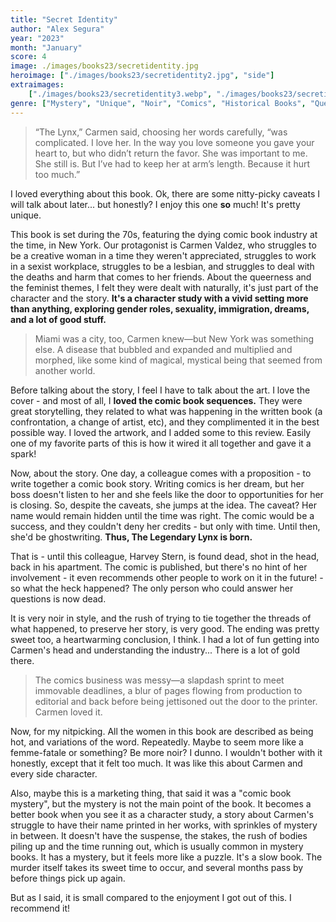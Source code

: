 ```yaml
---
title: "Secret Identity"
author: "Alex Segura"
year: "2023"
month: "January"
score: 4
image: ./images/books23/secretidentity.jpg
heroimage: ["./images/books23/secretidentity2.jpg", "side"]
extraimages:
    ["./images/books23/secretidentity3.webp", "./images/books23/secretidentity4.jpg"]
genre: ["Mystery", "Unique", "Noir", "Comics", "Historical Books", "Queer"]
---
```


> “The Lynx,” Carmen said, choosing her words carefully, “was complicated. I love her. In the way you love someone you gave your heart to, but who didn’t return the favor. She was important to me. She still is. But I’ve had to keep her at arm’s length. Because it hurt too much.”

I loved everything about this book. Ok, there are some nitty-picky caveats I will talk about later... but honestly? I enjoy this one **so** much! It's pretty unique.

This book is set during the 70s, featuring the dying comic book industry at the time, in New York. Our protagonist is Carmen Valdez, who struggles to be a creative woman in a time they weren't appreciated, struggles to work in a sexist workplace, struggles to be a lesbian, and struggles to deal with the deaths and harm that comes to her friends. About the queerness and the feminist themes, I felt they were dealt with naturally, it's just part of the character and the story. **It's a character study with a vivid setting more than anything, exploring gender roles, sexuality, immigration, dreams, and a lot of good stuff.**

> Miami was a city, too, Carmen knew—but New York was something else. A disease that bubbled and expanded and multiplied and morphed, like some kind of magical, mystical being that seemed from another world.

Before talking about the story, I feel I have to talk about the art. I love the cover - and most of all, I **loved the comic book sequences.** They were great storytelling, they related to what was happening in the written book (a confrontation, a change of artist, etc), and they complimented it in the best possible way. I loved the artwork, and I added some to this review. Easily one of my favorite parts of this is how it wired it all together and gave it a spark!

Now, about the story. One day, a colleague comes with a proposition - to write together a comic book story. Writing comics is her dream, but her boss doesn't listen to her and she feels like the door to opportunities for her is closing. So, despite the caveats, she jumps at the idea. The caveat? Her name would remain hidden until the time was right. The comic would be a success, and they couldn't deny her credits - but only with time. Until then, she'd be ghostwriting. **Thus, The Legendary Lynx is born.**

That is - until this colleague, Harvey Stern, is found dead, shot in the head, back in his apartment. The comic is published, but there's no hint of her involvement - it even recommends other people to work on it in the future! - so what the heck happened? The only person who could answer her questions is now dead.

It is very noir in style, and the rush of trying to tie together the threads of what happened, to preserve her story, is very good. The ending was pretty sweet too, a heartwarming conclusion, I think. I had a lot of fun getting into Carmen's head and understanding the industry... There is a lot of gold there.

> The comics business was messy—a slapdash sprint to meet immovable deadlines, a blur of pages flowing from production to editorial and back before being jettisoned out the door to the printer. Carmen loved it.

Now, for my nitpicking. All the women in this book are described as being hot, and variations of the word. Repeatedly. Maybe to seem more like a femme-fatale or something? Be more noir? I dunno. I wouldn't bother with it honestly, except that it felt too much. It was like this about Carmen and every side character.

Also, maybe this is a marketing thing, that said it was a "comic book mystery", but the mystery is not the main point of the book. It becomes a better book when you see it as a character study, a story about Carmen's struggle to have their name printed in her works, with sprinkles of mystery in between. It doesn't have the suspense, the stakes, the rush of bodies piling up and the time running out, which is usually common in mystery books. It has a mystery, but it feels more like a puzzle. It's a slow book. The murder itself takes its sweet time to occur, and several months pass by before things pick up again.

But as I said, it is small compared to the enjoyment I got out of this. I recommend it!
